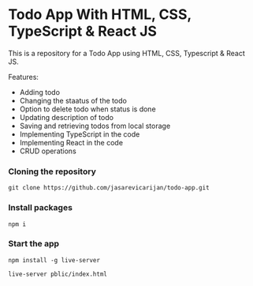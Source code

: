 # Todo App With HTML, CSS, TypeScript & React JS

This is a repository for a Todo App using HTML, CSS, Typescript & React JS.

Features:

- Adding todo
- Changing the staatus of the todo
- Option to delete todo when status is done
- Updating description of todo
- Saving and retrieving todos from local storage
- Implementing TypeScript in the code
- Implementing React in the code
- CRUD operations

### Cloning the repository

```shell
git clone https://github.com/jasarevicarijan/todo-app.git
```

### Install packages

```shell
npm i
```

### Start the app

```shell
npm install -g live-server
```
```shell
live-server pblic/index.html
```
